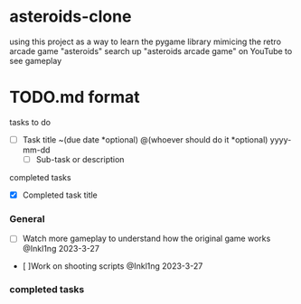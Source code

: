 # asteroids-clone
using this project as a way to learn the pygame library
mimicing the retro arcade game "asteroids"
search up "asteroids arcade game" on YouTube to see gameplay

# TODO.md format
tasks to do
- [ ] Task title ~(due date *optional) @(whoever should do it *optional) yyyy-mm-dd
  - [ ] Sub-task or description

completed tasks
 - [x] Completed task title

### General
- [ ] Watch more gameplay to understand how the original game works @Inkl1ng 2023-3-27
- [ ]Work on shooting scripts @Inkl1ng 2023-3-27


### completed tasks